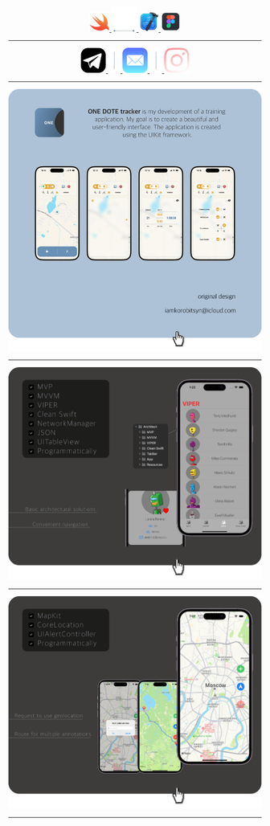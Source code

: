    <div align="center">
  
<div align="center">
<a href=https://developer.apple.com/documentation/technologies>
<img src="https://github.com/iamkorobitsyn/iamkorobitsyn/blob/main/swiftIcon.png"
alt="" title="Apple Documentation" alt="" width="40" height="40"/>
    
</a>
<a href=https://developer.apple.com/documentation/technologies>
<img src="https://github.com/iamkorobitsyn/iamkorobitsyn/blob/main/arrowSeparator.png" alt="" title="" alt="" width="50" height="50"/> 
</a>
  
<a href=https://apps.apple.com/ru/app/xcode/id497799835?mt>
    <img src="https://github.com/iamkorobitsyn/iamkorobitsyn/blob/main/xcodeIcon.png"
         alt="" title="Xcode" alt="" width="40" height="40"/>
</a>
<a href=https://www.figma.com>
   <img src="https://github.com/iamkorobitsyn/iamkorobitsyn/blob/main/figmaIcon.png"
        alt="" title="Figma" alt="" width="40" height="40"/>
  
---
  
   </div>

<div align="center">
  <a href=https://t.me/iamkorobitsyn>
    <img src="https://github.com/iamkorobitsyn/iamkorobitsyn/blob/main/telegramIcon.png"
         alt="" title="Telegram" alt="" width="50" height="50"/>
  </a>
  
  <a href=https://t.me/iamkorobitsyn>
    <img src="https://github.com/iamkorobitsyn/iamkorobitsyn/blob/main/separator.png"
         alt="" title="" alt="" width="25" height="50"/>
  </a>
   <a href=mailto:iamkorobitsyn@icloud.com>
    <img src="https://github.com/iamkorobitsyn/iamkorobitsyn/blob/main/mailIcon.png"
         alt="" title="Mail" alt="" width="50" height="50"/>
  </a>
  
  <a href=https://www.instagram.com/iamkorobitsyn>
    <img src="https://github.com/iamkorobitsyn/iamkorobitsyn/blob/main/separator.png"
         alt="" title="" alt="" width="25" height="50"/>
  </a>
   <a href=https://www.instagram.com/iamkorobitsyn>
    <img src="https://github.com/iamkorobitsyn/iamkorobitsyn/blob/main/istagramIcon.png"
         alt="" title="Instagram" alt="" width="50" height="50"/>
  </a>
   
</div>



</pre>



<div id="header" align="center">

---

</a>
   <a href=https://github.com/iamkorobitsyn/OneDot>
    <img src="https://github.com/iamkorobitsyn/iamkorobitsyn/blob/main/OneDotPrevFront.png"
         alt="" title="ONE DOT" alt="Swift"/>
</a>
  

</div>

<div align="center">

</div>

---

<div id="header" align="center">

</div>

</a>
   <a href=https://github.com/iamkorobitsyn/Architect>
    <img src="https://github.com/iamkorobitsyn/iamkorobitsyn/blob/main/ArchitectFront.png"
         alt="" title="Architect" alt="Swift"/>
</a>

</div>

<div align="center">

</div>

---

<div id="header" align="center">

</div>

</a>
   <a href=https://github.com/iamkorobitsyn/CoreLocationStack>
    <img src="https://github.com/iamkorobitsyn/iamkorobitsyn/blob/main/CoreLocationStackFront.png"
         alt="" title="CoreLocationStack" alt="Swift"/>
</a>

</div>

<div align="center">

</div>

---

